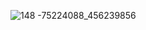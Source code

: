 ![148  -75224088_456239856](https://github.com/user-attachments/assets/3ce42ca5-81d2-4c70-9839-e16ae594e53f)
